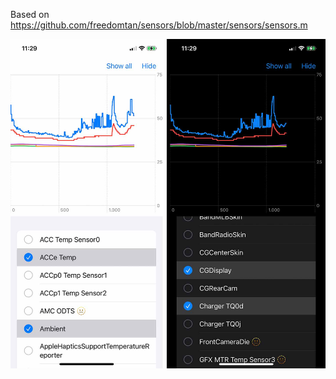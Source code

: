 Based on https://github.com/freedomtan/sensors/blob/master/sensors/sensors.m

![Screenshot](Screenshot.jpg)